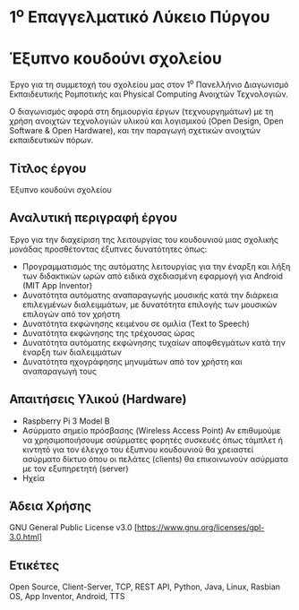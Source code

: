 # 1<sup>ο</sup> Επαγγελματικό Λύκειο Πύργου

# Έξυπνο κουδούνι σχολείου

Έργο για τη συμμετοχή του σχολείου μας στον 1<sup>ο</sup> Πανελλήνιο Διαγωνισμό Εκπαιδευτικής Ρομποτικής και Physical Computing Ανοιχτών Τεχνολογιών.

Ο διαγωνισμός αφορά στη δημιουργία έργων (τεχνουργημάτων) με τη χρήση ανοιχτών τεχνολογιών υλικού και λογισμικού (Open Design, Open Software & Open Hardware), και την παραγωγή σχετικών  ανοιχτών εκπαιδευτικών πόρων.

## Τίτλος έργου
Έξυπνο κουδούνι σχολείου

## Αναλυτική περιγραφή έργου
Έργο για την διαχείριση της λειτουργίας του κουδουνιού μιας σχολικής μονάδας προσθέτοντας
έξυπνες δυνατότητες όπως:
* Προγραμματισμός της αυτόματης λειτουργίας για την έναρξη και λήξη των διδακτικών ωρών από ειδικά σχεδιασμένη εφαρμογή για Android (MIT App Inventor)
* Δυνατότητα αυτόματης αναπαραγωγής μουσικής κατά την διάρκεια επιλεγμένων διαλειμμάτων, με δυνατότητα επιλογής των μουσικών επιλογών από τον χρήστη
* Δυνατότητα εκφώνησης κειμένου σε ομιλία (Text to Speech) 
* Δυνατότητα εκφώνησης της τρέχουσας ώρας
* Δυνατότητα αυτόματης εκφώνησης τυχαίων αποφθεγμάτων κατά την έναρξη των διαλειμμάτων
* Δυνατότητα ηχογράφησης μηνυμάτων από τον χρήστη και αναπαραγωγή τους  

## Απαιτήσεις Υλικού (Hardware)
* Raspberry Pi 3 Model B
* Ασύρματο σημείο πρόσβασης (Wireless Access Point) 
Αν επιθυμούμε να χρησιμοποιήσουμε ασύρματες φορητές συσκευές όπως τάμπλετ ή κιντητό για τον έλεγχο
του έξυπνου κουδουνιού θα χρειαστεί ασύρματο δίκτυο όπου οι πελάτες (clients) θα επικοινωνούν ασύρματα με
τον εξυπηρετητή (server)
* Ηχεία

## Άδεια Χρήσης
GNU General Public License v3.0
[https://www.gnu.org/licenses/gpl-3.0.html]

## Ετικέτες
Open Source, Client-Server, TCP, REST API, Python, Java, Linux, Rasbian OS, App Inventor, Android, TTS
